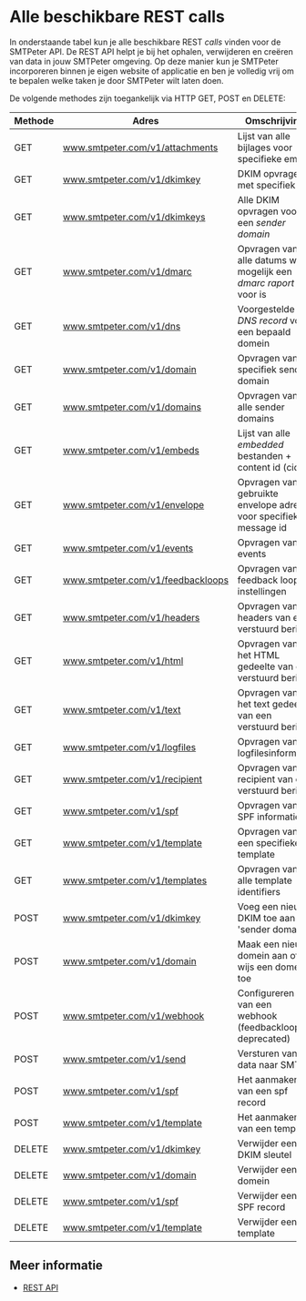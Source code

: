 # Alle beschikbare REST calls

In onderstaande tabel kun je alle beschikbare REST *calls* vinden voor de 
SMTPeter API. De REST API helpt je bij het ophalen, verwijderen en creëren 
van data in jouw SMTPeter omgeving. Op deze manier kun je SMTPeter incorporeren
binnen je eigen website of applicatie en ben je volledig vrij om te bepalen
welke taken je door SMTPeter wilt laten doen. 

De volgende methodes zijn toegankelijk via HTTP GET, POST en DELETE:

| Methode        | Adres                                | Omschrijving                                                            |
|--------------- |--------------------------------------|-------------------------------------------------------------------------|
| GET            | www.smtpeter.com/v1/attachments      | Lijst van alle bijlages voor specifieke email                           |
| GET            | www.smtpeter.com/v1/dkimkey          | DKIM opvragen met specifiek ID                                          |
| GET            | www.smtpeter.com/v1/dkimkeys         | Alle DKIM opvragen voor een *sender domain*                             |
| GET            | www.smtpeter.com/v1/dmarc            | Opvragen van alle datums waar mogelijk een *dmarc raport* voor is       |
| GET            | www.smtpeter.com/v1/dns              | Voorgestelde *DNS record* voor een bepaald domein                       |
| GET            | www.smtpeter.com/v1/domain           | Opvragen van specifiek sender domain                                    |
| GET            | www.smtpeter.com/v1/domains          | Opvragen van alle sender domains                                        |
| GET            | www.smtpeter.com/v1/embeds           | Lijst van alle *embedded* bestanden + content id (cid)                  |
| GET            | www.smtpeter.com/v1/envelope         | Opvragen van gebruikte envelope adres voor specifiek message id         |
| GET            | www.smtpeter.com/v1/events           | Opvragen van events                                                     |
| GET            | www.smtpeter.com/v1/feedbackloops    | Opvragen van feedback loop instellingen                                 |
| GET            | www.smtpeter.com/v1/headers          | Opvragen van headers van een verstuurd bericht                          |
| GET            | www.smtpeter.com/v1/html             | Opvragen van het HTML gedeelte van een verstuurd bericht                |
| GET            | www.smtpeter.com/v1/text             | Opvragen van het text gedeelte van een verstuurd bericht                |
| GET            | www.smtpeter.com/v1/logfiles         | Opvragen van logfilesinformatie                                         |
| GET            | www.smtpeter.com/v1/recipient        | Opvragen van de recipient van een verstuurd bericht                     |
| GET            | www.smtpeter.com/v1/spf              | Opvragen van SPF informatie                                             |
| GET            | www.smtpeter.com/v1/template         | Opvragen van een specifieke template                                    |
| GET            | www.smtpeter.com/v1/templates        | Opvragen van alle template identifiers                                  |
| POST           | www.smtpeter.com/v1/dkimkey          | Voeg een nieuwe DKIM toe aan het 'sender domain'                        |
| POST           | www.smtpeter.com/v1/domain           | Maak een nieuw domein aan of wijs een domein toe                        |
| POST           | www.smtpeter.com/v1/webhook          | Configureren van een webhook (feedbackloop is deprecated)               |
| POST           | www.smtpeter.com/v1/send             | Versturen van data naar SMTP                                            |
| POST           | www.smtpeter.com/v1/spf              | Het aanmaken van een spf record                                         |
| POST           | www.smtpeter.com/v1/template         | Het aanmaken van een template                                           |
| DELETE         | www.smtpeter.com/v1/dkimkey          | Verwijder een DKIM sleutel                                              |
| DELETE         | www.smtpeter.com/v1/domain           | Verwijder een domein                                                    |
| DELETE         | www.smtpeter.com/v1/spf              | Verwijder een SPF record                                                |
| DELETE         | www.smtpeter.com/v1/template         | Verwijder een template                                                  |

## Meer informatie

* [REST API](./rest-api)

